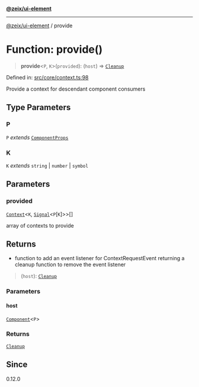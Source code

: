 [**@zeix/ui-element**](../README.md)

***

[@zeix/ui-element](../globals.md) / provide

# Function: provide()

> **provide**\<`P`, `K`\>(`provided`): (`host`) => [`Cleanup`](../type-aliases/Cleanup.md)

Defined in: [src/core/context.ts:98](https://github.com/zeixcom/ui-element/blob/8a5f554f7f150bc30f3cc67f612a4c3067704cb6/src/core/context.ts#L98)

Provide a context for descendant component consumers

## Type Parameters

### P

`P` *extends* [`ComponentProps`](../type-aliases/ComponentProps.md)

### K

`K` *extends* `string` \| `number` \| `symbol`

## Parameters

### provided

[`Context`](../type-aliases/Context.md)\<`K`, [`Signal`](../type-aliases/Signal.md)\<`P`\[`K`\]\>\>[]

array of contexts to provide

## Returns

- function to add an event listener for ContextRequestEvent returning a cleanup function to remove the event listener

> (`host`): [`Cleanup`](../type-aliases/Cleanup.md)

### Parameters

#### host

[`Component`](../type-aliases/Component.md)\<`P`\>

### Returns

[`Cleanup`](../type-aliases/Cleanup.md)

## Since

0.12.0
